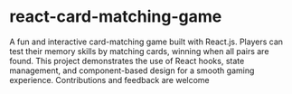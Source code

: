 # react-card-matching-game
A fun and interactive card-matching game built with React.js. Players can test their memory skills by matching cards, winning when all pairs are found. This project demonstrates the use of React hooks, state management, and component-based design for a smooth gaming experience. Contributions and feedback are welcome
